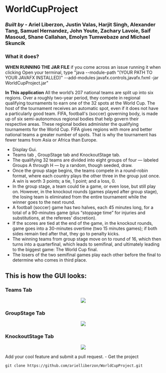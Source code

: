 
# WorldCupProject  
###  *Built by* - Ariel Liberzon, Justin Valas, Harjit Singh, Alexander Tang, Samuel Hernandez, John Youte, Zachary Lavoie, Saif Masoud, Shane Callahan, Emolyn Tumwebaze and Michael Skuncik

### What it does?

**WHEN RUNNING THE JAR FILE** if you come across an issue running it when clicking
		Open your terminal, type "java --module-path "(YOUR PATH TO YOUR JAVAFX INSTALLED)" --add-modules javafx.controls,javafx.fxml -jar WorldCupProject.jar"


**In This application**  All the world’s 207 national teams are split up into six regions. Over a roughly two-year period, they compete in regional qualifying tournaments to earn one of the 32 spots at the World Cup. The host of the tournament receives an automatic spot, even if it does not have a particularly good team. 
FIFA, football's (soccer) governing body, is made up of six semi-autonomous regional bodies that help govern their respective areas. These regional bodies administer the qualifying tournaments for the World Cup. FIFA gives regions with more and better national teams a greater number of spots. That is why the tournament has fewer teams from Asia or Africa than Europe.
- Display Gui.
- Teams tab , GroupStage tab and KnockoutStage tab.
- The qualifying 32 teams are divided into eight groups of four — labeled Groups A through H — by a random, though seeded, draw. 
- Once the group stage begins, the teams compete in a round-robin format, where each country plays the other three in the group just once.  A win is worth 3 points; a tie, 1 point; and a loss, 0. 
- In the group stage, a team could tie a game, or even lose, but still play on. However, in the knockout rounds (games played after group stage), the losing team is eliminated from the entire tournament while the winner goes to the next round.
- A football (soccer) game has two halves, each 45 minutes long, for a total of a 90-minutes game (plus “stoppage time” for injuries and substitutions, at the referees’ discretion). 
- If the scores are tied at the end of the game, in the knockout rounds, game goes into a 30-minutes overtime (two 15 minutes games); if both sides remain tied after that, they go to penalty kicks.
- The winning teams from group stage move on to round of 16, which then turns into a quarterfinal, which leads to semifinal, and ultimately leading to the biggest game: The World Cup final. 
- The losers of the two semifinal games play each other before the final to determine who comes in third place. 


## This is  how the GUI looks:

### Teams Tab

<p align="center">
	<img src="https://i.postimg.cc/mkTJP5t7/Untitled122.png">
</p>

### GroupStage Tab
<p align="center">
	<img src="https://i.postimg.cc/cCZyQJ5g/Untitled12.png">
</p>

### KnockoutStage Tab
<p align="center">
	<img src="https://i.postimg.cc/t4GPFGX0/Untitled1221.png">
</p>
Add your cool feature and submit a pull request.
- Get the project

```
git clone https://github.com/arielliberzon/WorldCupProject.git
```

